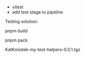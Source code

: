 - vitest
- add test stage to pipeline


Testing solution:

pnpm build 

pnpm pack

KatKmiotek-my-test-helpers-0.0.1.tgz 
